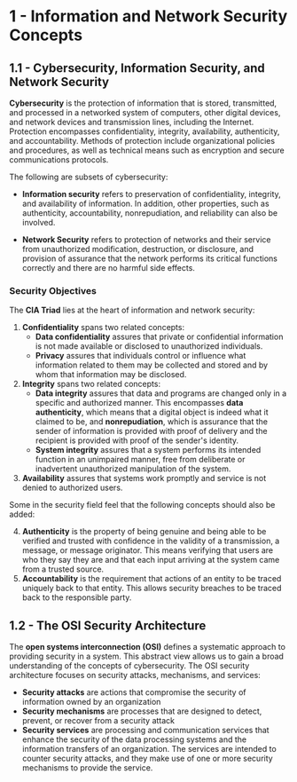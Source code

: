 # 1 - Information and Network Security Concepts

## 1.1 - Cybersecurity, Information Security, and Network Security

**Cybersecurity** is the protection of information that is stored, transmitted, and processed in a networked system of computers, other digital devices, and network devices and transmission lines, including the Internet. Protection encompasses confidentiality, integrity, availability, authenticity, and accountability. Methods of protection include organizational policies and procedures, as well as technical means such as encryption and secure communications protocols.

The following are subsets of cybersecurity:

- **Information security** refers to preservation of confidentiality, integrity, and availability of information. In addition, other properties, such as authenticity, accountability, nonrepudiation, and reliability can also be involved.

- **Network Security** refers to protection of networks and their service from unauthorized modification, destruction, or disclosure, and provision of assurance that the network performs its critical functions correctly and there are no harmful side effects.

### Security Objectives

The **CIA Triad** lies at the heart of information and network security:

1. **Confidentiality** spans two related concepts:
    - **Data confidentiality** assures that private or confidential information is not made available or disclosed to unauthorized individuals.
    - **Privacy** assures that individuals control or influence what information related to them may be collected and stored and by whom that information may be disclosed.
2. **Integrity** spans two related concepts:
    - **Data integrity** assures that data and programs are changed only in a specific and authorized manner. This encompasses **data authenticity**, which means that a digital object is indeed what it claimed to be, and **nonrepudiation**, which is assurance that the sender of information is provided with proof of delivery and the recipient is provided with proof of the sender's identity.
    - **System integrity** assures that a system performs its intended function in an unimpaired manner, free from deliberate or inadvertent unauthorized manipulation of the system.
3. **Availability** assures that systems work promptly and service is not denied to authorized users.

Some in the security field feel that the following concepts should also be added:

4. **Authenticity** is the property of being genuine and being able to be verified and trusted with confidence in the validity of a transmission, a message, or message originator. This means verifying that users are who they say they are and that each input arriving at the system came from a trusted source.
5. **Accountability** is the requirement that actions of an entity to be traced uniquely back to that entity. This allows security breaches to be traced back to the responsible party.

## 1.2 - The OSI Security Architecture

The **open systems interconnection (OSI)** defines a systematic approach to providing security in a system. This abstract view allows us to gain a broad understanding of the concepts of cybersecurity. The OSI security architecture focuses on security attacks, mechanisms, and services:

- **Security attacks** are actions that compromise the security of information owned by an organization
- **Security mechanisms** are processes that are designed to detect, prevent, or recover from a security attack
- **Security services** are processing and communication services that enhance the security of the data processing systems and the information transfers of an organization. The services are intended to counter security attacks, and they make use of one or more security mechanisms to provide the service.



